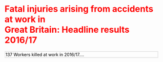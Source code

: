 <html>
<head>
<style>
body {
 color: black;
 }
 h1{
 color: red;
 }
 </style>
 </head>
 <body>
  
 <h1>Fatal injuries arising from accidents at work in <br>
   Great Britain: Headline results 2016/17 </h1>
<p style="border:3px; border-style:solid; border-color:#EAEAEA; background-color:#EAEAEA padding: 1em;">137 Workers  killed at work in 2016/17....</p>
</body>
</html>

